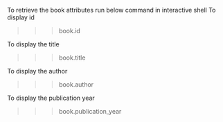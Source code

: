 To retrieve the book attributes run below command in interactive shell
To display id

> > > book.id

To display the title

> > > book.title

To display the author

> > > book.author

To display the publication year

> > > book.publication_year
